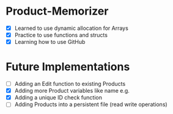 # **Product-Memorizer**  
- [x] Learned to use dynamic allocation for Arrays  
- [x] Practice to use functions and structs  
- [x] Learning how to use GitHub  

# **Future Implementations**  
- [ ] Adding an Edit function to existing Products  
- [x] Adding more Product variables like name e.g.  
- [x] Adding a unique ID check function  
- [ ] Adding Products into a persistent file (read write operations)    
